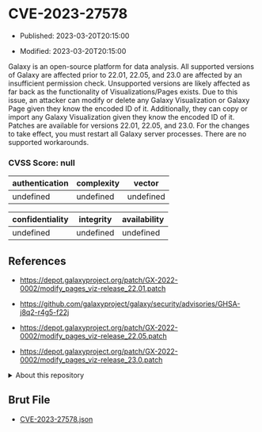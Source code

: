 # CVE-2023-27578

- Published: 2023-03-20T20:15:00

- Modified: 2023-03-20T20:15:00

Galaxy is an open-source platform for data analysis. All supported versions of Galaxy are affected prior to 22.01, 22.05, and 23.0 are affected by an insufficient permission check. Unsupported versions are likely affected as far back as the functionality of Visualizations/Pages exists. Due to this issue, an attacker can modify or delete any Galaxy Visualization or Galaxy Page given they know the encoded ID of it. Additionally, they can copy or import any Galaxy Visualization given they know the encoded ID of it. Patches are available for versions 22.01, 22.05, and 23.0. For the changes to take effect, you must restart all Galaxy server processes. There are no supported workarounds.

### CVSS Score: **null**

| authentication | complexity | vector |
| --- | --- | --- |
| undefined | undefined | undefined |

| confidentiality | integrity | availability |
| --- | --- | --- |
| undefined | undefined | undefined |

## References

* https://depot.galaxyproject.org/patch/GX-2022-0002/modify_pages_viz-release_22.01.patch

* https://github.com/galaxyproject/galaxy/security/advisories/GHSA-j8q2-r4g5-f22j

* https://depot.galaxyproject.org/patch/GX-2022-0002/modify_pages_viz-release_22.05.patch

* https://depot.galaxyproject.org/patch/GX-2022-0002/modify_pages_viz-release_23.0.patch

<details>
<summary>About this repository</summary> 

  This repository is part of the project [Live Hack CVE](https://github.com/Live-Hack-CVE). Main website can be found [www.live-hack.org](https://www.live-hack.org) 
  
  Made by [Sn0wAlice](https://github.com/Sn0wAlice) for the people that care about security and need to have a feed of the latest CVEs. Hope you enjoy it, don't forget to star the repo and follow me on [Twitter](https://twitter.com/Sn0wAlice) and [Github](https://github.com/Sn0wAlice). And that is my [personnal website](https://www.alice-snow.me/)

  - [Home Page](https://github.com/Live-Hack-CVE)
  - [Framework](https://github.com/Live-Hack-CVE/cve-framework)
  - [CVE database](https://github.com/Live-Hack-CVE/full_database)
  - [Changelog](https://github.com/Live-Hack-CVE/Changelog)
</details>

## Brut File

* [CVE-2023-27578.json](https://raw.githubusercontent.com/Live-Hack-CVE/full_database/main/cves/2023/CVE-2023-27578.json)

